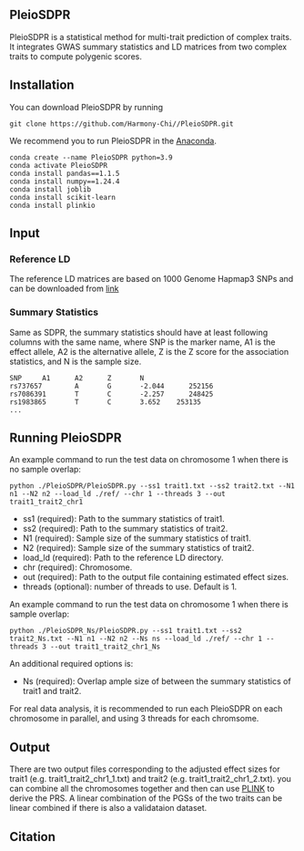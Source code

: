 ## PleioSDPR
PleioSDPR is a statistical method for multi-trait prediction of complex traits. It integrates GWAS summary statistics and LD matrices from two complex traits to compute polygenic scores.

## Installation

You can download PleioSDPR by running

```
git clone https://github.com/Harmony-Chi//PleioSDPR.git
```

We recommend you to run PleioSDPR in the [Anaconda](https://docs.anaconda.com/anaconda/install/index.html).

```
conda create --name PleioSDPR python=3.9
conda activate PleioSDPR
conda install pandas==1.1.5
conda install numpy==1.24.4
conda install joblib
conda install scikit-learn
conda install plinkio
```

## Input 

### Reference LD

The reference LD matrices are based on 1000 Genome Hapmap3 SNPs and can be downloaded from [link](https://yaleedu-my.sharepoint.com/:f:/g/personal/chi_zhang_cz354_yale_edu/EuB9GFTYinFPkF0pWSie8ZABom82mlfSvyspb_ZITNSgbA?e=Umkbgk)

### Summary Statistics 

Same as SDPR, the summary statistics should have at least following columns with the same name, where SNP is the marker name, A1 is the effect allele, A2 is the alternative allele, Z is the Z score for the association statistics, and N is the sample size. 

```
SNP     A1      A2      Z       N
rs737657        A       G       -2.044      252156
rs7086391       T       C       -2.257      248425
rs1983865       T       C       3.652    253135
...
```

## Running PleioSDPR

An example command to run the test data on chromosome 1 when there is no sample overlap: 

```
python ./PleioSDPR/PleioSDPR.py --ss1 trait1.txt --ss2 trait2.txt --N1 n1 --N2 n2 --load_ld ./ref/ --chr 1 --threads 3 --out trait1_trait2_chr1
```

- ss1 (required): Path to the summary statistics of trait1.
- ss2 (required): Path to the summary statistics of trait2.
- N1 (required): Sample size of the summary statistics of trait1.
- N2 (required): Sample size of the summary statistics of trait2.
- load_ld (required): Path to the reference LD directory.
- chr (required): Chromosome.
- out (required): Path to the output file containing estimated effect sizes.
- threads (optional): number of threads to use. Default is 1.


An example command to run the test data on chromosome 1 when there is sample overlap: 

```
python ./PleioSDPR_Ns/PleioSDPR.py --ss1 trait1.txt --ss2 trait2_Ns.txt --N1 n1 --N2 n2 --Ns ns --load_ld ./ref/ --chr 1 --threads 3 --out trait1_trait2_chr1_Ns
```
An additional required options is:

- Ns (required): Overlap ample size of between the summary statistics of trait1 and trait2.

For real data analysis, it is recommended to run each PleioSDPR on each chromosome in parallel, and using 3 threads for each chromsome.  

## Output 

There are two output files corresponding to the adjusted effect sizes for trait1 (e.g. trait1_trait2_chr1_1.txt) and trait2 (e.g. trait1_trait2_chr1_2.txt). you can combine all the chromosomes together and then can use [PLINK](https://www.cog-genomics.org/plink/1.9/score) to derive the PRS. A linear combination of the PGSs of the two traits can be linear combined if there is also a validataion dataset.

## Citation


